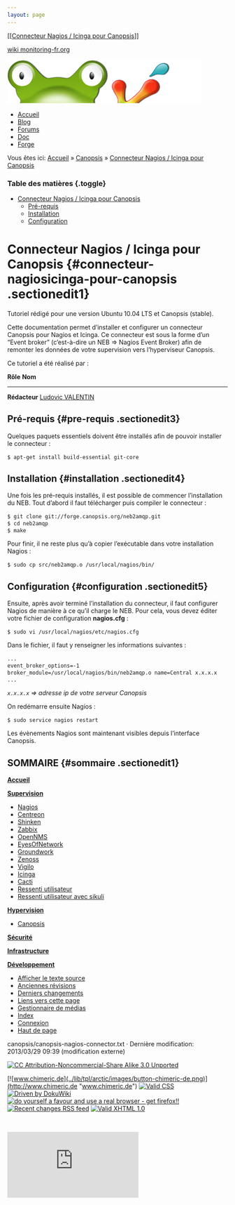 ```yaml
---
layout: page
---
```


[[[Connecteur Nagios / Icinga pour
Canopsis](canopsis-nagios-connector@do=backlink.html)]]

[wiki monitoring-fr.org](../start.html "[ALT+H]")

![Logo Monitoring](../lib/tpl/arctic/images/logo_monitoring.png)

-   [Accueil](../index.html "Cliquez pour revenir |  l'accueil")
-   [Blog](http://www.monitoring-fr.org "Blog & News")
-   [Forums](http://forums.monitoring-fr.org "Forums")
-   [Doc](http://doc.monitoring-fr.org "Doc")
-   [Forge](https://github.com/monitoring-fr "Forge")

Vous êtes ici: [Accueil](../start.html "start") »
[Canopsis](start.html "canopsis:start") » [Connecteur Nagios / Icinga
pour
Canopsis](canopsis-nagios-connector.html "canopsis:canopsis-nagios-connector")

### Table des matières {.toggle}

-   [Connecteur Nagios / Icinga pour
    Canopsis](canopsis-nagios-connector.html#connecteur-nagiosicinga-pour-canopsis)
    -   [Pré-requis](canopsis-nagios-connector.html#pre-requis)
    -   [Installation](canopsis-nagios-connector.html#installation)
    -   [Configuration](canopsis-nagios-connector.html#configuration)

Connecteur Nagios / Icinga pour Canopsis {#connecteur-nagiosicinga-pour-canopsis .sectionedit1}
========================================

Tutoriel rédigé pour une version Ubuntu 10.04 LTS et Canopsis (stable).

Cette documentation permet d’installer et configurer un connecteur
Canopsis pour Nagios et Icinga. Ce connecteur est sous la forme d’un
“Event broker” (c’est-à-dire un NEB ⇒ Nagios Event Broker) afin de
remonter les données de votre supervision vers l’hyperviseur Canopsis.

Ce tutoriel a été réalisé par :

  **Rôle**        **Nom**
  --------------- ---------------------------------------------------------------------------------------------------------------------------------------------------------
  **Rédacteur**   [Ludovic VALENTIN](http://www.monitoring-fr.org/community/members/ludovic-valentin/ "http://www.monitoring-fr.org/community/members/ludovic-valentin/")

Pré-requis {#pre-requis .sectionedit3}
----------

Quelques paquets essentiels doivent être installés afin de pouvoir
installer le connecteur :

~~~~ {.code}
$ apt-get install build-essential git-core
~~~~

Installation {#installation .sectionedit4}
------------

Une fois les pré-requis installés, il est possible de commencer
l’installation du NEB. Tout d’abord il faut télécharger puis compiler le
connecteur :

~~~~ {.code}
$ git clone git://forge.canopsis.org/neb2amqp.git
$ cd neb2amqp
$ make
~~~~

Pour finir, il ne reste plus qu’à copier l’exécutable dans votre
installation Nagios :

~~~~ {.code}
$ sudo cp src/neb2amqp.o /usr/local/nagios/bin/
~~~~

Configuration {#configuration .sectionedit5}
-------------

Ensuite, après avoir terminé l’installation du connecteur, il faut
configurer Nagios de manière à ce qu’il charge le NEB. Pour cela, vous
devez éditer votre fichier de configuration **nagios.cfg** :

~~~~ {.code}
$ sudo vi /usr/local/nagios/etc/nagios.cfg
~~~~

Dans le fichier, il faut y renseigner les informations suivantes :

~~~~ {.file}
...
event_broker_options=-1
broker_module=/usr/local/nagios/bin/neb2amqp.o name=Central x.x.x.x
...
~~~~

*`x.x.x.x` ⇒ adresse ip de votre serveur Canopsis*

On redémarre ensuite Nagios :

~~~~ {.code}
$ sudo service nagios restart
~~~~

Les évènements Nagios sont maintenant visibles depuis l’interface
Canopsis.

SOMMAIRE {#sommaire .sectionedit1}
--------

**[Accueil](../start.html "start")**

**[Supervision](../supervision/start.html "supervision:start")**

-   [Nagios](../nagios/start.html "nagios:start")
-   [Centreon](../centreon/start.html "centreon:start")
-   [Shinken](../shinken/start.html "shinken:start")
-   [Zabbix](../zabbix/start.html "zabbix:start")
-   [OpenNMS](../opennms/start.html "opennms:start")
-   [EyesOfNetwork](../eyesofnetwork/start.html "eyesofnetwork:start")
-   [Groundwork](../groundwork/start.html "groundwork:start")
-   [Zenoss](../zenoss/start.html "zenoss:start")
-   [Vigilo](../vigilo/start.html "vigilo:start")
-   [Icinga](../icinga/start.html "icinga:start")
-   [Cacti](../cacti/start.html "cacti:start")
-   [Ressenti
    utilisateur](../supervision/eue/start.html "supervision:eue:start")
-   [Ressenti utilisateur avec
    sikuli](../sikuli/eue/start.html "sikuli:eue:start")

**[Hypervision](../hypervision/start.html "hypervision:start")**

-   [Canopsis](start.html "canopsis:start")

**[Sécurité](../securite/start.html "securite:start")**

**[Infrastructure](../infra/start.html "infra:start")**

**[Développement](../dev/start.html "dev:start")**

-   [Afficher le texte
    source](canopsis-nagios-connector@do=edit&rev=0.html "Afficher le texte source [V]")
-   [Anciennes
    révisions](canopsis-nagios-connector@do=revisions.html "Anciennes révisions [O]")
-   [Derniers
    changements](canopsis-nagios-connector@do=recent.html "Derniers changements [R]")
-   [Liens vers cette
    page](canopsis-nagios-connector@do=backlink.html "Liens vers cette page")
-   [Gestionnaire de
    médias](canopsis-nagios-connector@do=media.html "Gestionnaire de médias")
-   [Index](canopsis-nagios-connector@do=index.html "Index [X]")
-   [Connexion](canopsis-nagios-connector@do=login&sectok=6bca6bdf16f8880de3d6d3649db89a26.html "Connexion")
-   [Haut de
    page](canopsis-nagios-connector.html#dokuwiki__top "Haut de page [T]")

canopsis/canopsis-nagios-connector.txt · Dernière modification:
2013/03/29 09:39 (modification externe)

[![CC Attribution-Noncommercial-Share Alike 3.0
Unported](../lib/images/license/button/cc-by-nc-sa.png)](http://creativecommons.org/licenses/by-nc-sa/3.0/)

[![www.chimeric.de](../lib/tpl/arctic/images/button-chimeric-de.png)](http://www.chimeric.de "www.chimeric.de")
[![Valid
CSS](../lib/tpl/arctic/images/button-css.png)](http://jigsaw.w3.org/css-validator/check/referer "Valid CSS")
[![Driven by
DokuWiki](../lib/tpl/arctic/images/button-dw.png)](http://wiki.splitbrain.org/wiki:dokuwiki "Driven by DokuWiki")
[![do yourself a favour and use a real browser - get
firefox!!](../lib/tpl/arctic/images/button-firefox.png)](http://www.firefox-browser.de "do yourself a favour and use a real browser - get firefox")
[![Recent changes RSS
feed](../lib/tpl/arctic/images/button-rss.png)](../feed.php "Recent changes RSS feed")
[![Valid XHTML
1.0](../lib/tpl/arctic/images/button-xhtml.png)](http://validator.w3.org/check/referer "Valid XHTML 1.0")

![](../lib/exe/indexer.php@id=canopsis%253Acanopsis-nagios-connector&1424859804)

![](http://analytics.monitoring-fr.org/piwik.php?idsite=2)
